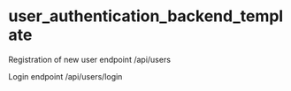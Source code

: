 # user_authentication_backend_template


Registration of new user endpoint /api/users

Login endpoint /api/users/login